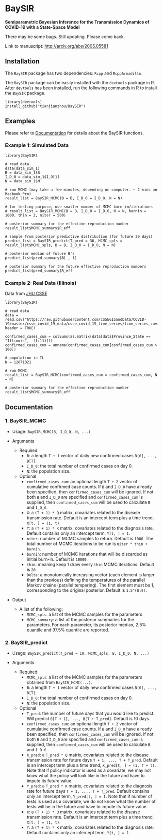 # BaySIR
**Semiparametric Bayesian Inference for the Transmission Dynamics of COVID-19 with a State-Space Model**

There may be some bugs. Still updating. Please come back.

Link to manuscript: http://arxiv.org/abs/2006.05581

## Installation
The `BaySIR` package has two dependencies: `Rcpp` and `RcppArmadillo`.

The `BaySIR` package can be easily installed with the `devtools` package in R. After `devtools` has been installed, run the following commands in R to install the `BaySIR` package.
```
library(devtools)
install_github("tianjianzhou/BaySIR")
```

## Examples
Please refer to [Documentation](https://github.com/tianjianzhou/BaySIR/blob/master/README.md#documentation) for details about the BaySIR functions.

### Example 1: Simulated Data

```
library(BaySIR)
  
# read data
data(data_sim_1)
B = data_sim_1$B
I_D_0 = data_sim_1$I_D[1]
N = data_sim_1$N

# run MCMC (may take a few minutes, depending on computer. ~ 2 mins on Macbook Pro)
result_list = BaySIR_MCMC(B = B, I_D_0 = I_D_0, N = N)

# for testing purpose, use smaller number of MCMC burn-in/iterations
# result_list = BaySIR_MCMC(B = B, I_D_0 = I_D_0, N = N, burnin = 1000, thin = 2, niter = 500)

# posterior summary for the effective reproduction number
result_list$MCMC_summary$R_eff

# sample from posterior predictive distribution (for future 30 days)
predict_list = BaySIR_predict(T_pred = 30, MCMC_spls = result_list$MCMC_spls, B = B, I_D_0 = I_D_0, N = N)

# posterior median of future B's
predict_list$pred_summary$B[ , 1]

# posterior summary for the future effective reproduction numbers
predict_list$pred_summary$R_eff
```

### Example 2: Real Data (Illinois) 
Data from [JHU CSSE](https://github.com/CSSEGISandData/COVID-19)
```
library(BaySIR)

# read data
data = read.csv("https://raw.githubusercontent.com/CSSEGISandData/COVID-19/master/csse_covid_19_data/csse_covid_19_time_series/time_series_covid19_confirmed_US.csv", header = TRUE)

confirmed_cases_cum = colSums(as.matrix(data[data$Province_State == "Illinois", -(1:11)]))
confirmed_cases_cum = unname(confirmed_cases_cum[confirmed_cases_cum > 100])

# population in IL
N = 12671821

# run MCMC
result_list = BaySIR_MCMC(confirmed_cases_cum = confirmed_cases_cum, N = N)

# posterior summary for the effective reproduction number
result_list$MCMC_summary$R_eff
```

## Documentation

### 1. BaySIR_MCMC
- Usage: `BaySIR_MCMC(B, I_D_0, N, ...)`

- Arguments
  - Required
    - `B`: a length `T + 1` vector of daily new confirmed cases `B[0], ..., B[T]`.
    - `I_D_0`: the total number of confirmed cases on day 0.
    - `N`: the population size.
  - Optional
    - `confirmed_cases_cum`: an optional length `T + 2` vector of cumulative confirmed case counts. If `B` and `I_D_0` have already been specified, then `confirmed_cases_cum` will be ignored. If not both `B` and `I_D_0` are specified and `confirmed_cases_cum` is supplied, then `confirmed_cases_cum` will be used to calculate `B` and `I_D_0`.
    - `X`: a `(T + 1) * Q` matrix, covariates related to the disease transmission rate. Default is an intercept term plus a time trend, `X[t, ] = (1, t)`.
    - `Y`: a `(T + 1) * K` matrix, covariates related to the diagnosis rate. Default contains only an intercept term, `Y[t, ] = 1`.
    - `niter`: number of MCMC samples to return. Default is `1000`. The total number of MCMC iterations to be run is `niter * thin + burnin`.
    - `burnin`: number of MCMC iterations that will be discarded as initial burn-in. Default is `10000`.
    - `thin`: meaning keep 1 draw every `thin` MCMC iterations. Default is `20`.
    - `Delta`: a monotonically increasing vector (each element is larger than the previous) defining the temperatures of the parallel Markov chains (parallel tempering). The first element must be 1, corresponding to the original posterior. Default is `1.5^(0:9)`.

- Output
  - A list of the following:
    - `MCMC_spls`: a list of the MCMC samples for the parameters.
    - `MCMC_summary`: a list of the posterior summaries for the parameters. For each parameter, its posterior median, 2.5% quantile and 97.5% quantile are reported.


### 2. BaySIR_predict
- Usage: `BaySIR_predict(T_pred = 10, MCMC_spls, B, I_D_0, N, ...)`

- Arguments
  - Required
    - `MCMC_spls`: a list of the MCMC samples for the parameters obtained from `BaySIR_MCMC(...)`.
    - `B`: a length `T + 1` vector of daily new confirmed cases `B[0], ..., B[T]`.
    - `I_D_0`: the total number of confirmed cases on day 0.
    - `N`: the population size.
  - Optional
    - `T_pred`: the number of future days that you would like to predict. Will predict `B[T + 1], ..., B[T + T_pred]`. Default is 10 days.
    - `confirmed_cases_cum`: an optional length `T + 2` vector of cumulative confirmed case counts. If `B` and `I_D_0` have already been specified, then `confirmed_cases_cum` will be ignored. If not both `B` and `I_D_0` are specified and `confirmed_cases_cum` is supplied, then `confirmed_cases_cum` will be used to calculate `B` and `I_D_0`.
    - `X_pred`: a `T_pred * Q` matrix, covariates related to the disease transmission rate for future days `T + 1, ..., T + T_pred`. Default is an intercept term plus a time trend, `X_pred[t, ] = (1, T + t)`. Note that if policy indicator is used as a covariate, we may not know what the policy will look like in the future and have to impute its future value. 
    - `Y_pred`: a `T_pred * K` matrix, covariates related to the diagnosis rate for future days `T + 1, ..., T + T_pred`. Default contains only an intercept term, `Y_pred[t, ] = 1`. Note that if number of tests is used as a covariate, we do not know what the number of tests will be in the future and have to impute its future value. 
    - `X`: a `(T + 1) * Q` matrix, covariates related to the disease transmission rate. Default is an intercept term plus a time trend, `X[t, ] = (1, t)`.
    - `Y`: a `(T + 1) * K` matrix, covariates related to the diagnosis rate. Default contains only an intercept term, `Y[t, ] = 1`.
